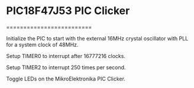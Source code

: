 # PIC18F47J53 PIC Clicker
=========================

Initialize the PIC to start with the external 16MHz crystal oscillator with PLL for a system clock of 48MHz.

Setup TIMER0 to interrupt after 16777216 clocks.

Setup TIMER2 to interrupt 250 times per second.

Toggle LEDs on the MikroElektronika PIC Clicker.